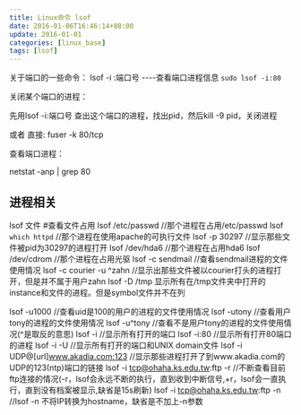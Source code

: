 ```yaml
---
title: Linux命令 lsof
date: 2016-01-06T16:46:14+08:00
update: 2016-01-01
categories: [linux_base]
tags: [lsof]
---
```

关于端口的一些命令：
lsof  -i  :端口号    ----查看端口进程信息
`sudo lsof -i:80`

关闭某个端口的进程：

  先用lsof -i:端口号 查出这个端口的进程，找出pid，然后kill -9 pid，关闭进程

  或者 直接: fuser -k 80/tcp     

查看端口进程：

  netstat -anp | grep 80
## 进程相关
lsof 文件 #查看文件占用
lsof /etc/passwd //那个进程在占用/etc/passwd
lsof `which httpd` //那个进程在使用apache的可执行文件
lsof -p 30297 //显示那些文件被pid为30297的进程打开
lsof /dev/hda6 //那个进程在占用hda6
lsof /dev/cdrom //那个进程在占用光驱
lsof -c sendmail //查看sendmail进程的文件使用情况
lsof -c courier -u ^zahn //显示出那些文件被以courier打头的进程打开，但是并不属于用户zahn
lsof -D /tmp 显示所有在/tmp文件夹中打开的instance和文件的进程。但是symbol文件并不在列

lsof -u1000 //查看uid是100的用户的进程的文件使用情况
lsof -utony //查看用户tony的进程的文件使用情况
lsof -u^tony //查看不是用户tony的进程的文件使用情况(^是取反的意思)
lsof -i //显示所有打开的端口
lsof -i:80 //显示所有打开80端口的进程
lsof -i -U //显示所有打开的端口和UNIX domain文件
lsof -i UDP@[url]www.akadia.com:123 //显示那些进程打开了到www.akadia.com的UDP的123(ntp)端口的链接
lsof -i tcp@ohaha.ks.edu.tw:ftp -r //不断查看目前ftp连接的情况(-r，lsof会永远不断的执行，直到收到中断信号,+r，lsof会一直执行，直到没有档案被显示,缺省是15s刷新)
lsof -i tcp@ohaha.ks.edu.tw:ftp -n //lsof -n 不将IP转换为hostname，缺省是不加上-n参数
